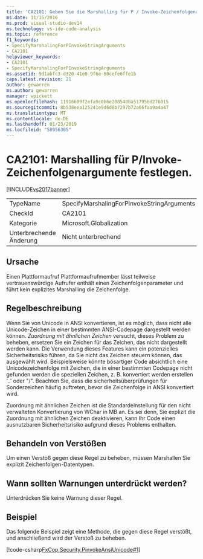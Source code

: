 ```yaml
---
title: 'CA2101: Geben Sie die Marshalling für P / Invoke-Zeichenfolgenargumente | Microsoft-Dokumentation'
ms.date: 11/15/2016
ms.prod: visual-studio-dev14
ms.technology: vs-ide-code-analysis
ms.topic: reference
f1_keywords:
- SpecifyMarshalingForPInvokeStringArguments
- CA2101
helpviewer_keywords:
- CA2101
- SpecifyMarshalingForPInvokeStringArguments
ms.assetid: 9d1abfc3-d320-41e0-9f6e-60cefe6ffe1b
caps.latest.revision: 21
author: gewarren
ms.author: gewarren
manager: wpickett
ms.openlocfilehash: 11916609f2efa9c0b6e208548ba51795bd276015
ms.sourcegitcommit: 8b538eea125241e9d6d8b7297b72a66faa9a4a47
ms.translationtype: MT
ms.contentlocale: de-DE
ms.lasthandoff: 01/23/2019
ms.locfileid: "58956305"
---
```

# <a name="ca2101-specify-marshaling-for-pinvoke-string-arguments"></a>CA2101: Marshalling für P/Invoke-Zeichenfolgenargumente festlegen.
[!INCLUDE[vs2017banner](../includes/vs2017banner.md)]

|||
|-|-|
|TypeName|SpecifyMarshalingForPInvokeStringArguments|
|CheckId|CA2101|
|Kategorie|Microsoft.Globalization|
|Unterbrechende Änderung|Nicht unterbrechend|

## <a name="cause"></a>Ursache
 Einen Plattformaufruf Plattformaufrufmember lässt teilweise vertrauenswürdige Aufrufer enthält einen Zeichenfolgenparameter und führt kein explizites Marshalling die Zeichenfolge.

## <a name="rule-description"></a>Regelbeschreibung
 Wenn Sie von Unicode in ANSI konvertieren, ist es möglich, dass nicht alle Unicode-Zeichen in einer bestimmten ANSI-Codepage dargestellt werden können. *Zuordnung mit ähnlichen Zeichen* versucht, dieses Problem zu beheben, ersetzen Sie ein Zeichen für das Zeichen, das nicht dargestellt werden kann. Die Verwendung dieses Features kann ein potenzielles Sicherheitsrisiko führen, da Sie nicht das Zeichen steuern können, das ausgewählt wird. Beispielsweise könnte bösartiger Code absichtlich eine Unicodezeichenfolge mit Zeichen, die in einer bestimmten Codepage nicht gefunden werden die speziellen Zeichen, z. B. konvertiert werden erstellen '..' oder "/". Beachten Sie, dass die sicherheitsüberprüfungen für Sonderzeichen häufig auftreten, bevor die Zeichenfolge in ANSI konvertiert wird.

 Zuordnung mit ähnlichen Zeichen ist die Standardeinstellung für den nicht verwalteten Konvertierung von WChar in MB an. Es sei denn, Sie explizit die Zuordnung mit ähnlichen Zeichen deaktivieren, kann Ihr Code einen ausnutzbaren Sicherheitsrisiko aufgrund dieses Problems enthalten.

## <a name="how-to-fix-violations"></a>Behandeln von Verstößen
 Um einen Verstoß gegen diese Regel zu beheben, müssen Marshallen Sie explizit Zeichenfolgen-Datentypen.

## <a name="when-to-suppress-warnings"></a>Wann sollten Warnungen unterdrückt werden?
 Unterdrücken Sie keine Warnung dieser Regel.

## <a name="example"></a>Beispiel
 Das folgende Beispiel zeigt eine Methode, die gegen diese Regel verstößt, und anschließend wird der Verstoß zu beheben.

 [!code-csharp[FxCop.Security.PinvokeAnsiUnicode#1](../snippets/csharp/VS_Snippets_CodeAnalysis/FxCop.Security.PinvokeAnsiUnicode/cs/FxCop.Security.PinvokeAnsiUnicode.cs#1)]
